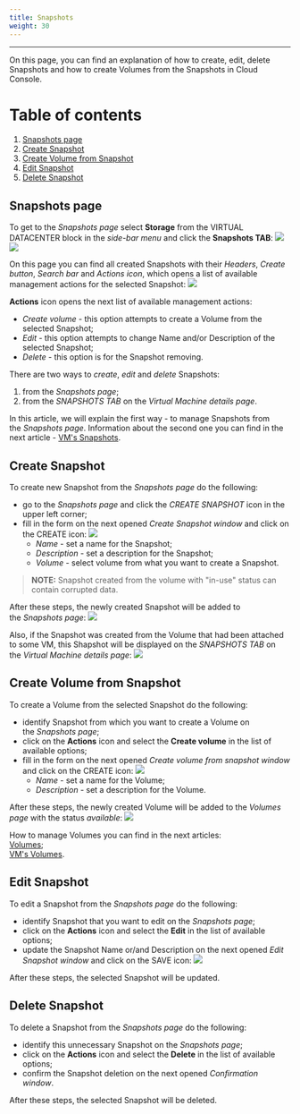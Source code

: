 ```yaml
---
title: Snapshots
weight: 30
---
```

___
On this page, you can find an explanation of how to create, edit, delete Snapshots and how to create Volumes from the Snapshots in Cloud Console.

# Table of contents
1. [Snapshots page](#snapshots-page)
1. [Create Snapshot](#create-snapshot)
3. [Create Volume from Snapshot](#create-volume-from-snapshot)
1. [Edit Snapshot](#edit-snapshot)
1. [Delete Snapshot](#delete-snapshot)

## Snapshots page
To get to the *Snapshots page* select **Storage** from the VIRTUAL DATACENTER block in the *side-bar menu* and click the **Snapshots TAB**:
![](../../../assets/images/vol/1.png?classes=border,shadow) 
![](../../../assets/images/snap/1.png?classes=border,shadow) 

On this page you can find all created Snapshots with their *Headers*, *Create button*, *Search bar* and *Actions icon*, which opens a list of available management actions for the selected Snapshot:
![](../../../assets/images/snap/2.png?classes=border,shadow)

**Actions** icon opens the next list of available management actions:
- *Create volume* - this option attempts to create a Volume from the selected Snapshot;
- *Edit* - this option attempts to change Name and/or Description of the selected Snapshot;
- *Delete* - this option is for the Snapshot removing.

There are two ways to *create*, *edit* and *delete* Snapshots:
1. from the *Snapshots page*;
2. from the *SNAPSHOTS TAB* on the *Virtual Machine details page*.

In this article, we will explain the first way - to manage Snapshots from the *Snapshots page*. Information about the second one you can find in the next article - [VM's Snapshots]().  

## Create Snapshot
To create new Snapshot from the *Snapshots page* do the following:
- go to the *Snapshots page* and click the *CREATE SNAPSHOT* icon in the upper left corner;
- fill in the form on the next opened *Create Snapshot window* and click on the CREATE icon:
![](../../../assets/images/snap/3.png?classes=border,shadow)
  - *Name* - set a name for the Snapshot;
  - *Description* - set a description for the Snapshot;
  - *Volume* - select volume from what you want to create a Snapshot.

>**NOTE:**  Snapshot created from the volume with "in-use" status can contain corrupted data.

After these steps, the newly created Snapshot will be added to the *Snapshots page*:
![](../../../assets/images/snap/4.png?classes=border,shadow)

Also, if the Snapshot was created from the Volume that had been attached to some VM, this Shapshot will be displayed on the *SNAPSHOTS TAB* on the *Virtual Machine details page*:
![](../../../assets/images/snap/5.png?classes=border,shadow)

## Create Volume from Snapshot
To create a Volume from the selected Snapshot do the following:
- identify Snapshot from which you want to create a Volume on the *Snapshots page*;
- click on the **Actions** icon and select the **Create volume** in the list of available options;
- fill in the form on the next opened *Create volume from snapshot window* and click on the CREATE icon:
![](../../../assets/images/snap/7.png?classes=border,shadow)
  - *Name* - set a name for the Volume;
  - *Description* - set a description for the Volume.

After these steps, the newly created Volume will be added to the *Volumes page* with the status *available*:
![](../../../assets/images/snap/8.png?classes=border,shadow)

How to manage Volumes you can find in the next articles:   
[Volumes]();  
[VM's Volumes]().  

## Edit Snapshot 
To edit a Snapshot from the *Snapshots page* do the following:
- identify Snapshot that you want to edit on the *Snapshots page*;
- click on the **Actions** icon and select the **Edit** in the list of available options;
- update the Snapshot Name or/and Description on the next opened *Edit Snapshot window* and click on the SAVE icon:
![](../../../assets/images/snap/6.png?classes=border,shadow)

After these steps, the selected Snapshot will be updated.

## Delete Snapshot
To delete a Snapshot from the *Snapshots page* do the following:
- identify this unnecessary Snapshot on the *Snapshots* *page*;
- click on the **Actions** icon and select the **Delete** in the list of available options;
- confirm the Snapshot deletion on the next opened *Confirmation window*.

After these steps, the selected Snapshot will be deleted.
